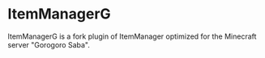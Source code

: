 # ItemManagerG
ItemManagerG is a fork plugin of ItemManager optimized for the Minecraft server "Gorogoro Saba".

